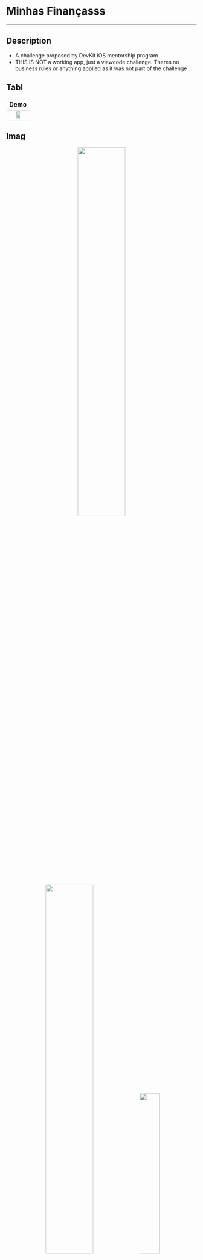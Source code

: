# Minhas Finançasss
---
## Description
- A challenge proposed by DevKit iOS mentorship program
- THIS IS NOT a working app, just a viewcode challenge. Theres no business rules or anything applied as it was not part of the challenge


## Tabl

| Demo												      |
| :---:                                                   |
| <img src="https://github.com/gaspar-d/DevKit-MinhasFinancas/Resources/Images/Devi-kit-Minhas-Financas.gif" width="50%" /> |   


## Imag

<p float="left" align="center" />
<img src="https://github.com/gaspar-d/DevKit-MinhasFinancas/blob/main/DevKit-MinhasFinancas/Resources/Home.png" width="50%" />
<img src="https://github.com/gaspar-d/DevKit-MinhasFinancas/Resources/Images/Expenses.png" width="50%" />
<img src=:"https://urltoimage.gif" width="33%" />
<p/>

<!--Don't know why this images dind't appeared-->

